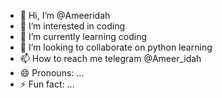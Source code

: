 - 👋 Hi, I’m @Ameeridah
- 👀 I’m interested in coding
- 🌱 I’m currently learning coding
- 💞️ I’m looking to collaborate on python learning 
- 📫 How to reach me telegram @Ameer_idah
- 😄 Pronouns: ...
- ⚡ Fun fact: ...

<!---
Ameeridah/Ameeridah is a ✨ special ✨ repository because its `README.md` (this file) appears on your GitHub profile.
You can click the Preview link to take a look at your changes.
--->
